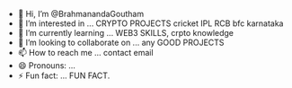 - 👋 Hi, I’m @BrahmanandaGoutham
- 👀 I’m interested in ... CRYPTO PROJECTS cricket IPL RCB bfc karnataka
- 🌱 I’m currently learning ... WEB3 SKILLS, crpto knowledge
- 💞️ I’m looking to collaborate on ... any GOOD PROJECTS 
- 📫 How to reach me ... contact email 
- 😄 Pronouns: ...
- ⚡ Fun fact: ... FUN FACT. 

<!---
BrahmanandaGoutham/BrahmanandaGoutham is a ✨ special ✨ repository because its `README.md` (this file) appears on your GitHub profile.
You can click the Preview link to take a look at your changes.
--->
